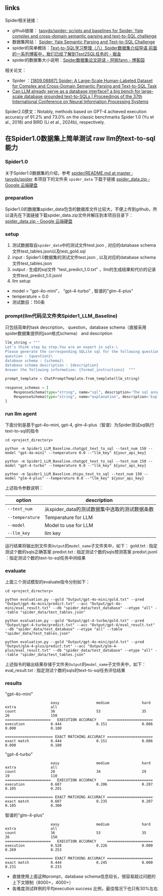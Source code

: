 ## links

Spider相关链接：
* github链接： [taoyds/spider: scripts and baselines for Spider: Yale complex and cross-domain semantic parsing and text-to-SQL challenge](https://github.com/taoyds/spider)
* 数据集网站： [Spider: Yale Semantic Parsing and Text-to-SQL Challenge](https://yale-lily.github.io//spider)
* spider的简单概括：[Text-to-SQL学习整理（八）Spider数据集介绍导语 前面的一系列博客中，我们已经了解到Text2SQL任务的 - 掘金](https://juejin.cn/post/7085557671528660999)
* spider的数据集大小说明：[Spider数据集论文研读 - 阿帆fann - 博客园](https://www.cnblogs.com/tyfann/p/15727093.html)

相关论文：
* Spider ：[[1809.08887] Spider: A Large-Scale Human-Labeled Dataset for Complex and Cross-Domain Semantic Parsing and Text-to-SQL Task](https://arxiv.org/abs/1809.08887)
* [Can LLM already serve as a database interface? a big bench for large-scale database grounded text-to-SQLs | Proceedings of the 37th International Conference on Neural Information Processing Systems](https://dl.acm.org/doi/10.5555/3666122.3667957)

Spider2.0原文：Notably, methods based on GPT-4 achieved execution accuracy of 91.2% and 73.0% on the classic benchmarks Spider 1.0 (Yu et al., 2018) and BIRD (Li et al., 2024b), respectively.

## 在Spider1.0数据集上简单测试 raw llm的text-to-sql能力
### Spider1.0
关于Spider1.0数据集的介绍，参考 [spider/README.md at master · taoyds/spider](https://github.com/taoyds/spider/blob/master/README.md)
本项目下的文件夹 `spider_data` 下载于链接 [spider_data.zip - Google 云端硬盘](https://drive.google.com/file/d/1403EGqzIDoHMdQF4c9Bkyl7dZLZ5Wt6J/view)

### preparation
Spider1.0的数据集spider_data包含的数据库文件比较大，不便上传到github，所以请先在下面链接下载spider_data.zip文件并解压到本项目目录下： [spider_data.zip - Google 云端硬盘](https://drive.google.com/file/d/1403EGqzIDoHMdQF4c9Bkyl7dZLZ5Wt6J/view)
### setup
1. 测试数据取自`spider_data`中的测试文件test.json ,  对应的database schema文件test_tables.json以及test_gold.sql
2. input : Spider1.0数据集的测试文件test.json ,  以及对应的database schema文件test_tables.json
3. output : 生成的sql文件 "test_predict_1.0.txt" ，llm的生成结果和代价的记录文件test_predict_1.0.jsonl
4. llm setup 
* model = "gpt-4o-mini"， “gpt-4-turbo” , 智谱的"glm-4-plus"
* temperature = 0.0
* 测试数目：150条
### prompt(llm代码见文件夹Spider1_LLM_Baseline)
只包括简单的task description， question，database schema（直接采用spider数据集提供的json格式schema） and description
``` python
llm_string = """  
Let's think step by step.You are an expert in sqls.\  
Please generate the corresponding SQLite sql for the following question based on the provided database schema information and schema description, and provide a brief explanation.\  
question : {question}\  
database schema : {schema}\  
database schema description : {description}  
Answer the following information: {format_instructions}  """  
  
prompt_template = ChatPromptTemplate.from_template(llm_string)  
  
response_schemas = [  
    ResponseSchema(type="string", name="sql", description='The sql answer to the question.'),  
    ResponseSchema(type="string", name="explanation", description='Explain the basis for the sql answer.')  
]
```

### run llm agent
下面分别是基于gpt-4o-mini, gpt-4,  glm-4-plus（智谱）为Spider测试sql执行text-to-sql的指令
``` shell
cd <project_directory>
```

``` shell
python -m Spider1_LLM_Baseline.chatgpt_text_to_sql --test_num 150 --model "gpt-4o-mini" --temperature 0.0 --"llm_key" ${your_api_key}
```


``` shell
python -m Spider1_LLM_Baseline.chatgpt_text_to_sql --test_num 150 --model "gpt-4-turbo" --temperature 0.0 --"llm_key" ${your_api_key}
```


``` shell
python -m Spider1_LLM_Baseline.zhipu_text_to_sql --test_num 150 --model "glm-4-plus" --temperature 0.0 --"llm_key" ${your_api_key}
```

上述指令参数说明：

| option          | description                  |
| --------------- | ---------------------------- |
| `--test_num`    | 从spider_data的测试数据集中选取的测试数据条数 |
| `--temperature` | Temperature for LLM          |
| `--model`       | Model to use for LLM         |
| `--llm_key`     | llm key                      |


运行结果将输出到文件夹`Output`的`model_name`子文件夹中，如下：
gold.txt : 指定测试个数的sqls正确答案
predixt.txt : 指定测试个数的sqls预测答案
predixt.jsonl ：指定测试个数的text-to-sql任务中间结果

### evaluate
上面三个测试模型的evaluate指令分别如下：
``` shell
cd <project_directory>
```

``` shell
python evaluation.py --gold "Output/gpt-4o-mini/gold.txt" --pred "Output/gpt-4o-mini/predict.txt" --acc "Output/gpt-4o-mini/eval_result.txt" --db "spider_data/test_database" --etype "all" --table "spider_data/test_tables.json"
```

``` shell
python evaluation.py --gold "Output/gpt-4-turbo/gold.txt" --pred "Output/gpt-4-turbo/predict.txt" --acc "Output/gpt-4/eval_result.txt" --db "spider_data/test_database" --etype "all" --table "spider_data/test_tables.json"
```

``` shell
python evaluation.py --gold "Output/gpt-4o-mini/gold.txt" --pred "Output/glm-4-plus/predict.txt" --acc "Output/glm-4-plus/eval_result.txt" --db "spider_data/test_database" --etype "all" --table "spider_data/test_tables.json"
```

上述指令的输出结果存储于文件夹`Output`的`model_name`子文件夹中，如下：
eval_result.txt : 指定测试个数的sqls的text-to-sql任务评估结果

### results
"gpt-4o-mini"
```
                     easy                 medium               hard                 extra                all                   
count                36                   53                   35                   26                   150                   
=====================   EXECUTION ACCURACY     =====================  
execution            0.444                0.151                0.086                0.000                0.180                 
  
====================== EXACT MATCHING ACCURACY =====================  
exact match          0.444                0.151                0.086                0.000                0.180
```

"gpt-4-turbo"
```
                     easy                 medium               hard                 extra                all                   
count                28                   34                   29                   19                   110                   
=====================   EXECUTION ACCURACY     =====================  
execution            0.607                0.206                0.207                0.105                0.291                 
  
====================== EXACT MATCHING ACCURACY =====================  
exact match          0.607                0.235                0.207                0.105                0.300
```

智谱的"glm-4-plus"
```
                     easy                 medium               hard                 extra                all                   
count                36                   53                   35                   26                   150                   
=====================   EXECUTION ACCURACY     =====================  
execution            0.528                0.226                0.000                0.269                0.253                 
  
====================== EXACT MATCHING ACCURACY =====================  
exact match          0.444                0.245                0.000                0.231                0.233
```


* 直接使用上面这种prompt，database schema信息较长，很容易超过问题的上下文限制（8000+，4000+）
* 各难度测试样例的平均execution success 比例，最佳情况下也只有30%左右